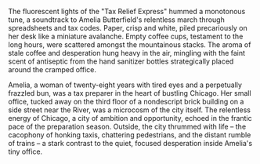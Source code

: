 The fluorescent lights of the "Tax Relief Express" hummed a monotonous tune, a soundtrack to Amelia Butterfield's relentless march through spreadsheets and tax codes.  Paper, crisp and white, piled precariously on her desk like a miniature avalanche.  Empty coffee cups, testament to the long hours, were scattered amongst the mountainous stacks.  The aroma of stale coffee and desperation hung heavy in the air, mingling with the faint scent of antiseptic from the hand sanitizer bottles strategically placed around the cramped office.

Amelia, a woman of twenty-eight years with tired eyes and a perpetually frazzled bun, was a tax preparer in the heart of bustling Chicago.  Her small office, tucked away on the third floor of a nondescript brick building on a side street near the River, was a microcosm of the city itself.  The relentless energy of Chicago, a city of ambition and opportunity, echoed in the frantic pace of the preparation season.  Outside, the city thrummed with life – the cacophony of honking taxis, chattering pedestrians, and the distant rumble of trains – a stark contrast to the quiet, focused desperation inside Amelia's tiny office.
